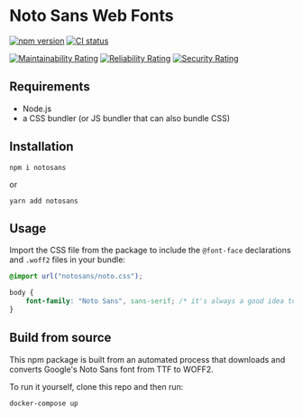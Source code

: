 # Noto Sans Web Fonts

[![npm version](https://img.shields.io/npm/v/notosans?logo=npm&label=Install)](https://npmjs.com/package/notosans)
[![CI status](https://github.com/ecoAPM/NotoSans/workflows/CI/badge.svg)](https://github.com/ecoAPM/NotoSans/actions)

[![Maintainability Rating](https://sonarcloud.io/api/project_badges/measure?project=ecoAPM_NotoSans&metric=sqale_rating)](https://sonarcloud.io/dashboard?id=ecoAPM_NotoSans)
[![Reliability Rating](https://sonarcloud.io/api/project_badges/measure?project=ecoAPM_NotoSans&metric=reliability_rating)](https://sonarcloud.io/dashboard?id=ecoAPM_NotoSans)
[![Security Rating](https://sonarcloud.io/api/project_badges/measure?project=ecoAPM_NotoSans&metric=security_rating)](https://sonarcloud.io/dashboard?id=ecoAPM_NotoSans)

## Requirements

- Node.js
- a CSS bundler (or JS bundler that can also bundle CSS)

## Installation

`npm i notosans`

or

`yarn add notosans`

## Usage

Import the CSS file from the package to include the `@font-face` declarations and `.woff2` files in your bundle:

```css
@import url("notosans/noto.css");

body {
    font-family: "Noto Sans", sans-serif; /* it's always a good idea to specify a generic fallback */
}
```

## Build from source

This npm package is built from an automated process that downloads and converts Google's Noto Sans font from TTF to WOFF2.

To run it yourself, clone this repo and then run:

```
docker-compose up
```